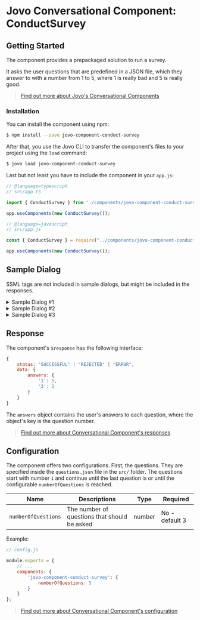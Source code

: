 # Jovo Conversational Component: ConductSurvey

## Getting Started

The component provides a prepackaged solution to run a survey.

It asks the user questions that are predefined in a JSON file, which they answer to with a number from 1 to 5, where 1 is really bad and 5 is really good.

> [Find out more about Jovo's Conversational Components](https://www.jovo.tech/docs/components)

### Installation

You can install the component using npm:

```sh
$ npm install --save jovo-component-conduct-survey
```

After that, you use the Jovo CLI to transfer the component's files to your project using the `load` command:

```sh
$ jovo load jovo-component-conduct-survey
```

Last but not least you have to include the component in your `app.js`:

```js
// @language=typescript
// src/app.ts

import { ConductSurvey } from './components/jovo-component-conduct-survey';

app.useComponents(new ConductSurvey());

// @language=javascript
// src/app.js

const { ConductSurvey } = require("../components/jovo-component-conduct-survey");

app.useComponents(new ConductSurvey());
```

## Sample Dialog

SSML tags are not included in sample dialogs, but might be included in the responses.

<details>
<summary>Sample Dialog #1</summary>

User | Alexa Speech | Alexa Reprompt | Keys
--- | --- | --- | -
&nbsp; | Please help me improve by answering the {{numberOfQuestions}} following questions with a number between 1 and 5, where 1 is the worst and 5 is the best. Question 1 | &nbsp; | start, question.1
2 | &nbsp; | &nbsp; | &nbsp;
&nbsp; | Question 2 | &nbsp; | question.2
5 | &nbsp; | &nbsp; | &nbsp; 
&nbsp; | Question 3  | &nbsp; | question.3
4| &nbsp; | &nbsp; | &nbsp;

----> Send response back <----
</details>

<details>
<summary>Sample Dialog #2</summary>

User | Alexa Speech | Alexa Reprompt | Keys
--- | --- | --- | -
&nbsp; | Please help me improve by answering the {{numberOfQuestions}} following questions with a number between 1 and 5, where 1 is the worst and 5 is the best. Question 1 | &nbsp; | start, question.1
Stop | &nbsp; | &nbsp; | &nbsp;

----> Send response back <----
</details>

<details>
<summary>Sample Dialog #3</summary>

User | Alexa Speech | Alexa Reprompt | Keys
--- | --- | --- | -
&nbsp; | Please help me improve by answering the {{numberOfQuestions}} following questions with a number between 1 and 5, where 1 is the worst and 5 is the best. Question 1 | &nbsp; | start, question.1
Help | &nbsp; | &nbsp; | &nbsp;
&nbsp; | Simply answer to the questions with a number between 1 and 5, where 1 is the worst and 5 is the best. Question x| &nbsp; | help, question.x
5 | &nbsp; | &nbsp; | &nbsp; 
----> run through other questions <----
</details>

## Response

The component's `$response` has the following interface:

```javascript
{
    status: "SUCCESSFUL" | "REJECTED" | "ERROR",
    data: {
        answers: {
            '1': 5,
            '2': 2
        }
    }
}
```

The `answers` object contains the user's answers to each question, where the object's key is the question number.

> [Find out more about Conversational Component's responses](https://www.jovo.tech/docs/components#response)

## Configuration

The component offers two configurations. First, the questions. They are specified inside the `questions.json` file in the `src/` folder. The questions start with number `1` and continue until the last question is or until the configurable `numberOfQuestions` is reached.

Name | Descriptions | Type | Required
--- | --- | --- | ---
`numberOfQuestions` | The number of questions that should be asked | number | No - default 3

Example: 

```js
// config.js

module.exports = {
    // ...
    components: {
        'jovo-component-conduct-survey': {
            numberOfQuestions: 5
        }
    }
};
```


> [Find out more about Conversational Component's configuration](https://www.jovo.tech/docs/components#configuration)
